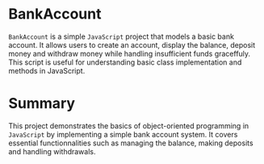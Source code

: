 # BankAccount
`BankAccount` is a simple `JavaScript` project that models a basic bank account. It allows users to create an account, display the balance, deposit money and withdraw money while handling insufficient funds graceffuly. This script is useful for understanding basic class implementation and methods in JavaScript.

# Summary
This project demonstrates the basics of object-oriented programming in `JavaScript` by implementing a simple bank account system. It covers essential functionnalities such as managing the balance, making deposits and handling withdrawals.